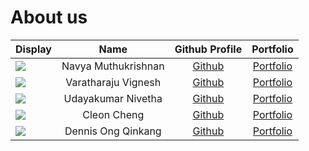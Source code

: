 # About us

Display |        Name         |            Github Profile             | Portfolio 
--------|:-------------------:|:-------------------------------------:|:---------:
![](https://via.placeholder.com/100.png?text=Photo) | Navya Muthukrishnan | [Github](https://github.com/11-Navya) | [Portfolio](https://ay2223s2-cs2113-w12-1.github.io/tp/team/11-navya.html)
![](https://via.placeholder.com/100.png?text=Photo) | Varatharaju Vignesh | [Github](https://github.com/Vignesh-30) | [Portfolio](https://ay2223s2-cs2113-w12-1.github.io/tp/team/vignesh-30.html)
![](https://via.placeholder.com/100.png?text=Photo) | Udayakumar Nivetha | [Github](https://github.com/NivethaUdayakumar) | [Portfolio](https://github.com/AY2223S2-CS2113-W12-1/tp/blob/master/docs/team/nivethaudayakumar.md)
![](https://via.placeholder.com/100.png?text=Photo) | Cleon Cheng | [Github](https://github.com/cleoncheng2000) | [Portfolio](https://github.com/AY2223S2-CS2113-W12-1/tp/blob/master/docs/team/cleoncheng2000.md)
![](https://via.placeholder.com/100.png?text=Photo) | Dennis Ong Qinkang | [Github](https://github.com/dendendenden04) | [Portfolio](https://ay2223s2-cs2113-w12-1.github.io/tp/team/dendendenden04.html)


